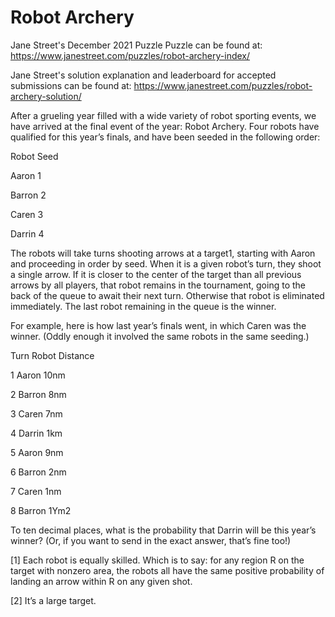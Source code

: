 # Robot Archery
Jane Street's December 2021 Puzzle
Puzzle can be found at: https://www.janestreet.com/puzzles/robot-archery-index/

Jane Street's solution explanation and leaderboard for accepted submissions can be found at: https://www.janestreet.com/puzzles/robot-archery-solution/

After a grueling year filled with a wide variety of robot sporting events, we have arrived at the final event of the year: Robot Archery. Four robots have qualified for this year’s finals, and have been seeded in the following order:

Robot	Seed 

Aaron	1

Barron  	2

Caren	3

Darrin 	4


The robots will take turns shooting arrows at a target1, starting with Aaron and proceeding in order by seed. When it is a given robot’s turn, they shoot a single arrow. If it is closer to the center of the target than all previous arrows by all players, that robot remains in the tournament, going to the back of the queue to await their next turn. Otherwise that robot is eliminated immediately. The last robot remaining in the queue is the winner.

For example, here is how last year’s finals went, in which Caren was the winner. (Oddly enough it involved the same robots in the same seeding.)

Turn  	Robot	Distance

1	Aaron	10nm

2	Barron  	8nm

3	Caren	7nm

4	Darrin  	1km

5	Aaron	9nm

6	Barron	2nm

7	Caren	1nm

8	Barron	1Ym2


To ten decimal places, what is the probability that Darrin will be this year’s winner? (Or, if you want to send in the exact answer, that’s fine too!)



[1] Each robot is equally skilled. Which is to say: for any region R on the target with nonzero area, the robots all have the same positive probability of landing an arrow within R on any given shot.

[2] It’s a large target.
